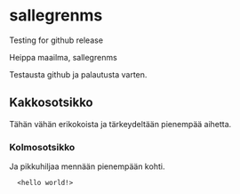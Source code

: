 # sallegrenms
Testing for github release

Heippa maailma, sallegrenms

Testausta github ja palautusta varten. 

## Kakkosotsikko

Tähän vähän erikokoista ja tärkeydeltään pienempää aihetta.

### Kolmosotsikko

Ja pikkuhiljaa mennään pienempään kohti. 

      <hello world!>

